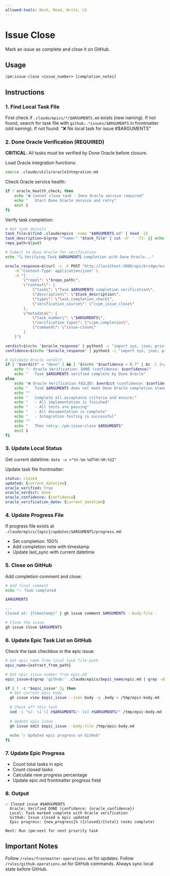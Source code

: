 ```yaml
---
allowed-tools: Bash, Read, Write, LS
---
```


# Issue Close

Mark an issue as complete and close it on GitHub.

## Usage
```
/pm:issue-close <issue_number> [completion_notes]
```

## Instructions

### 1. Find Local Task File

First check if `.claude/epics/*/$ARGUMENTS.md` exists (new naming).
If not found, search for task file with `github:.*issues/$ARGUMENTS` in frontmatter (old naming).
If not found: "❌ No local task for issue #$ARGUMENTS"

### 2. Done Oracle Verification (REQUIRED)

**CRITICAL**: All tasks must be verified by Done Oracle before closure.

Load Oracle integration functions:
```bash
source .claude/utils/oracleIntegration.md
```

Check Oracle service health:
```bash
if ! oracle_health_check; then
    echo "❌ Cannot close task - Done Oracle service required"
    echo "   Start Done Oracle service and retry"
    exit 1
fi
```

Verify task completion:
```bash
# Get task details
task_file=$(find .claude/epics -name "$ARGUMENTS.md" | head -1)
task_description=$(grep "^name:" "$task_file" | cut -d' ' -f2- || echo "Task $ARGUMENTS")
repo_path=$(pwd)

# Submit to Done Oracle for verification
echo "🔍 Verifying Task $ARGUMENTS completion with Done Oracle..."

oracle_response=$(curl -s -X POST "http://localhost:3000/api/bridge/evaluate" \
    -H "Content-Type: application/json" \
    -d "{
        \"repo\": \"$repo_path\",
        \"context\": {
            \"task\": \"Task $ARGUMENTS completion verification\",
            \"description\": \"$task_description\",
            \"type\": \"task_completion_check\",
            \"verification_source\": \"ccpm_issue_close\"
        },
        \"metadata\": {
            \"task_number\": \"$ARGUMENTS\",
            \"verification_type\": \"ccpm_completion\",
            \"command\": \"issue-close\"
        }
    }")

verdict=$(echo "$oracle_response" | python3 -c "import sys, json; print(json.load(sys.stdin).get('verdict', 'error'))" 2>/dev/null || echo "error")
confidence=$(echo "$oracle_response" | python3 -c "import sys, json; print(json.load(sys.stdin).get('confidence', 0))" 2>/dev/null || echo "0")

# Validate Oracle verdict
if [ "$verdict" = "done" ] && [ "$(echo "$confidence > 0.7" | bc -l 2>/dev/null || echo 0)" = "1" ]; then
    echo "✅ Oracle Verification: DONE (confidence: $confidence)"
    echo "   Task $ARGUMENTS verified complete by Done Oracle"
else
    echo "❌ Oracle Verification FAILED: $verdict (confidence: $confidence)"
    echo "   Task $ARGUMENTS does not meet Done Oracle completion standards"
    echo ""
    echo "   Complete all acceptance criteria and ensure:"
    echo "   - All implementation is finished"
    echo "   - All tests are passing"
    echo "   - All documentation is complete"
    echo "   - Integration testing is successful"
    echo ""
    echo "   Then retry: /pm:issue-close $ARGUMENTS"
    exit 1
fi
```

### 3. Update Local Status

Get current datetime: `date -u +"%Y-%m-%dT%H:%M:%SZ"`

Update task file frontmatter:
```yaml
status: closed
updated: {current_datetime}
oracle_verified: true
oracle_verdict: done
oracle_confidence: {confidence}
oracle_verification_date: {current_datetime}
```

### 4. Update Progress File

If progress file exists at `.claude/epics/{epic}/updates/$ARGUMENTS/progress.md`:
- Set completion: 100%
- Add completion note with timestamp
- Update last_sync with current datetime

### 5. Close on GitHub

Add completion comment and close:
```bash
# Add final comment
echo "✅ Task completed

$ARGUMENTS

---
Closed at: {timestamp}" | gh issue comment $ARGUMENTS --body-file -

# Close the issue
gh issue close $ARGUMENTS
```

### 6. Update Epic Task List on GitHub

Check the task checkbox in the epic issue:

```bash
# Get epic name from local task file path
epic_name={extract_from_path}

# Get epic issue number from epic.md
epic_issue=$(grep 'github:' .claude/epics/$epic_name/epic.md | grep -oE '[0-9]+$')

if [ ! -z "$epic_issue" ]; then
  # Get current epic body
  gh issue view $epic_issue --json body -q .body > /tmp/epic-body.md
  
  # Check off this task
  sed -i "s/- \[ \] #$ARGUMENTS/- [x] #$ARGUMENTS/" /tmp/epic-body.md
  
  # Update epic issue
  gh issue edit $epic_issue --body-file /tmp/epic-body.md
  
  echo "✓ Updated epic progress on GitHub"
fi
```

### 7. Update Epic Progress

- Count total tasks in epic
- Count closed tasks
- Calculate new progress percentage
- Update epic.md frontmatter progress field

### 8. Output

```
✅ Closed issue #$ARGUMENTS
  Oracle: Verified DONE (confidence: {oracle_confidence})
  Local: Task marked complete with Oracle verification
  GitHub: Issue closed & epic updated
  Epic progress: {new_progress}% ({closed}/{total} tasks complete)

Next: Run /pm:next for next priority task
```

## Important Notes

Follow `/rules/frontmatter-operations.md` for updates.
Follow `/rules/github-operations.md` for GitHub commands.
Always sync local state before GitHub.